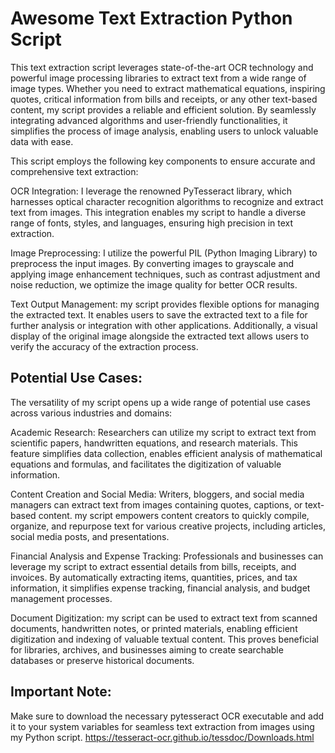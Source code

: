 # Awesome Text Extraction Python Script

This text extraction script leverages state-of-the-art OCR technology and powerful image processing libraries to extract text from a wide range of image types. Whether you need to extract mathematical equations, inspiring quotes, critical information from bills and receipts, or any other text-based content, my script provides a reliable and efficient solution. By seamlessly integrating advanced algorithms and user-friendly functionalities, it simplifies the process of image analysis, enabling users to unlock valuable data with ease.

This script employs the following key components to ensure accurate and comprehensive text extraction:

OCR Integration: I leverage the renowned PyTesseract library, which harnesses optical character recognition algorithms to recognize and extract text from images. This integration enables my script to handle a diverse range of fonts, styles, and languages, ensuring high precision in text extraction.

Image Preprocessing: I utilize the powerful PIL (Python Imaging Library) to preprocess the input images. By converting images to grayscale and applying image enhancement techniques, such as contrast adjustment and noise reduction, we optimize the image quality for better OCR results.

Text Output Management: my script provides flexible options for managing the extracted text. It enables users to save the extracted text to a file for further analysis or integration with other applications. Additionally, a visual display of the original image alongside the extracted text allows users to verify the accuracy of the extraction process.

## Potential Use Cases:

The versatility of my script opens up a wide range of potential use cases across various industries and domains:

Academic Research: Researchers can utilize my script to extract text from scientific papers, handwritten equations, and research materials. This feature simplifies data collection, enables efficient analysis of mathematical equations and formulas, and facilitates the digitization of valuable information.

Content Creation and Social Media: Writers, bloggers, and social media managers can extract text from images containing quotes, captions, or text-based content. my script empowers content creators to quickly compile, organize, and repurpose text for various creative projects, including articles, social media posts, and presentations.

Financial Analysis and Expense Tracking: Professionals and businesses can leverage my script to extract essential details from bills, receipts, and invoices. By automatically extracting items, quantities, prices, and tax information, it simplifies expense tracking, financial analysis, and budget management processes.

Document Digitization: my script can be used to extract text from scanned documents, handwritten notes, or printed materials, enabling efficient digitization and indexing of valuable textual content. This proves beneficial for libraries, archives, and businesses aiming to create searchable databases or preserve historical documents.

## Important Note:
Make sure to download the necessary pytesseract OCR executable and add it to your system variables for seamless text extraction from images using my Python script.
https://tesseract-ocr.github.io/tessdoc/Downloads.html
